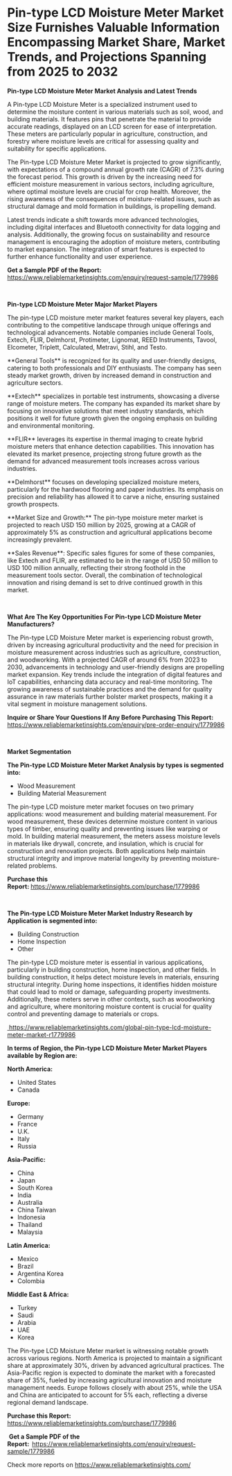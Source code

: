 <p><h1>Pin-type LCD Moisture Meter Market Size Furnishes Valuable Information Encompassing Market Share, Market Trends, and Projections Spanning from 2025 to 2032</h1></p><p><strong>Pin-type LCD Moisture Meter Market Analysis and Latest Trends</strong></p>
<p><p>A Pin-type LCD Moisture Meter is a specialized instrument used to determine the moisture content in various materials such as soil, wood, and building materials. It features pins that penetrate the material to provide accurate readings, displayed on an LCD screen for ease of interpretation. These meters are particularly popular in agriculture, construction, and forestry where moisture levels are critical for assessing quality and suitability for specific applications.</p><p>The Pin-type LCD Moisture Meter Market is projected to grow significantly, with expectations of a compound annual growth rate (CAGR) of 7.3% during the forecast period. This growth is driven by the increasing need for efficient moisture measurement in various sectors, including agriculture, where optimal moisture levels are crucial for crop health. Moreover, the rising awareness of the consequences of moisture-related issues, such as structural damage and mold formation in buildings, is propelling demand.</p><p>Latest trends indicate a shift towards more advanced technologies, including digital interfaces and Bluetooth connectivity for data logging and analysis. Additionally, the growing focus on sustainability and resource management is encouraging the adoption of moisture meters, contributing to market expansion. The integration of smart features is expected to further enhance functionality and user experience.</p></p>
<p><strong>Get a Sample PDF of the Report:&nbsp;</strong> <a href="https://www.reliablemarketinsights.com/enquiry/request-sample/1779986?utm_campaign=3137&utm_medium=2&utm_source=Github&utm_content=ia&utm_term=25032025&utm_id=pin-type-lcd-moisture-meter">https://www.reliablemarketinsights.com/enquiry/request-sample/1779986</a></p>
<p>&nbsp;</p>
<p><strong>Pin-type LCD Moisture Meter Major Market Players</strong></p>
<p><p>The pin-type LCD moisture meter market features several key players, each contributing to the competitive landscape through unique offerings and technological advancements. Notable companies include General Tools, Extech, FLIR, Delmhorst, Protimeter, Lignomat, REED Instruments, Tavool, Elcometer, Triplett, Calculated, Metravi, Stihl, and Testo.</p><p>**General Tools** is recognized for its quality and user-friendly designs, catering to both professionals and DIY enthusiasts. The company has seen steady market growth, driven by increased demand in construction and agriculture sectors.</p><p>**Extech** specializes in portable test instruments, showcasing a diverse range of moisture meters. The company has expanded its market share by focusing on innovative solutions that meet industry standards, which positions it well for future growth given the ongoing emphasis on building and environmental monitoring.</p><p>**FLIR** leverages its expertise in thermal imaging to create hybrid moisture meters that enhance detection capabilities. This innovation has elevated its market presence, projecting strong future growth as the demand for advanced measurement tools increases across various industries.</p><p>**Delmhorst** focuses on developing specialized moisture meters, particularly for the hardwood flooring and paper industries. Its emphasis on precision and reliability has allowed it to carve a niche, ensuring sustained growth prospects.</p><p>**Market Size and Growth:** The pin-type moisture meter market is projected to reach USD 150 million by 2025, growing at a CAGR of approximately 5% as construction and agricultural applications become increasingly prevalent.</p><p>**Sales Revenue**: Specific sales figures for some of these companies, like Extech and FLIR, are estimated to be in the range of USD 50 million to USD 100 million annually, reflecting their strong foothold in the measurement tools sector. Overall, the combination of technological innovation and rising demand is set to drive continued growth in this market.</p></p>
<p>&nbsp;</p>
<p><strong>What Are The Key Opportunities For Pin-type LCD Moisture Meter Manufacturers?</strong></p>
<p><p>The Pin-type LCD Moisture Meter market is experiencing robust growth, driven by increasing agricultural productivity and the need for precision in moisture measurement across industries such as agriculture, construction, and woodworking. With a projected CAGR of around 6% from 2023 to 2030, advancements in technology and user-friendly designs are propelling market expansion. Key trends include the integration of digital features and IoT capabilities, enhancing data accuracy and real-time monitoring. The growing awareness of sustainable practices and the demand for quality assurance in raw materials further bolster market prospects, making it a vital segment in moisture management solutions.</p></p>
<p><strong>Inquire or Share Your Questions If Any Before Purchasing This Report:</strong> <a href="https://www.reliablemarketinsights.com/enquiry/pre-order-enquiry/1779986?utm_campaign=3137&utm_medium=2&utm_source=Github&utm_content=ia&utm_term=25032025&utm_id=pin-type-lcd-moisture-meter">https://www.reliablemarketinsights.com/enquiry/pre-order-enquiry/1779986</a></p>
<p>&nbsp;</p>
<p><strong>Market Segmentation</strong></p>
<p><strong>The Pin-type LCD Moisture Meter Market Analysis by types is segmented into:</strong></p>
<p><ul><li>Wood Measurement</li><li>Building Material Measurement</li></ul></p>
<p><p>The pin-type LCD moisture meter market focuses on two primary applications: wood measurement and building material measurement. For wood measurement, these devices determine moisture content in various types of timber, ensuring quality and preventing issues like warping or mold. In building material measurement, the meters assess moisture levels in materials like drywall, concrete, and insulation, which is crucial for construction and renovation projects. Both applications help maintain structural integrity and improve material longevity by preventing moisture-related problems.</p></p>
<p><strong>Purchase this Report:&nbsp;</strong><a href="https://www.reliablemarketinsights.com/purchase/1779986?utm_campaign=3137&utm_medium=2&utm_source=Github&utm_content=ia&utm_term=25032025&utm_id=pin-type-lcd-moisture-meter">https://www.reliablemarketinsights.com/purchase/1779986</a></p>
<p>&nbsp;</p>
<p><strong>The Pin-type LCD Moisture Meter Market Industry Research by Application is segmented into:</strong></p>
<p><ul><li>Building Construction</li><li>Home Inspection</li><li>Other</li></ul></p>
<p><p>The pin-type LCD moisture meter is essential in various applications, particularly in building construction, home inspection, and other fields. In building construction, it helps detect moisture levels in materials, ensuring structural integrity. During home inspections, it identifies hidden moisture that could lead to mold or damage, safeguarding property investments. Additionally, these meters serve in other contexts, such as woodworking and agriculture, where monitoring moisture content is crucial for quality control and preventing damage to materials or crops.</p></p>
<p><a href="https://www.reliablemarketinsights.com/global-pin-type-lcd-moisture-meter-market-r1779986?utm_campaign=3137&utm_medium=2&utm_source=Github&utm_content=ia&utm_term=25032025&utm_id=pin-type-lcd-moisture-meter">&nbsp;https://www.reliablemarketinsights.com/global-pin-type-lcd-moisture-meter-market-r1779986</a></p>
<p><strong>In terms of Region, the Pin-type LCD Moisture Meter Market Players available by Region are:</strong></p>
<p>
    <p> <strong> North America: </strong>
        <ul>
            <li>United States</li>
            <li>Canada</li>
        </ul>
        </p> 
    <p> <strong> Europe: </strong>
        <ul>
            <li>Germany</li>
            <li>France</li>
            <li>U.K.</li>
            <li>Italy</li>
            <li>Russia</li>
        </ul>
        </p> 
    <p> <strong> Asia-Pacific: </strong>
        <ul>
            <li>China</li>
            <li>Japan</li>
            <li>South Korea</li>
            <li>India</li>
            <li>Australia</li>
            <li>China Taiwan</li>
            <li>Indonesia</li>
            <li>Thailand</li>
            <li>Malaysia</li>
        </ul>
        </p> 
    <p> <strong> Latin America: </strong>
        <ul>
            <li>Mexico</li>
            <li>Brazil</li>
            <li>Argentina Korea</li>
            <li>Colombia</li>
        </ul>
        </p> 
    <p> <strong> Middle East & Africa: </strong>
        <ul>
            <li>Turkey</li>
            <li>Saudi</li>
            <li>Arabia</li>
            <li>UAE</li>
            <li>Korea</li>
        </ul>
    </p>
    </p>
<p><p>The Pin-type LCD Moisture Meter market is witnessing notable growth across various regions. North America is projected to maintain a significant share at approximately 30%, driven by advanced agricultural practices. The Asia-Pacific region is expected to dominate the market with a forecasted share of 35%, fueled by increasing agricultural innovation and moisture management needs. Europe follows closely with about 25%, while the USA and China are anticipated to account for 5% each, reflecting a diverse regional demand landscape.</p></p>
<p><strong>Purchase this Report: </strong><a href="https://www.reliablemarketinsights.com/purchase/1779986?utm_campaign=3137&utm_medium=2&utm_source=Github&utm_content=ia&utm_term=25032025&utm_id=pin-type-lcd-moisture-meter">https://www.reliablemarketinsights.com/purchase/1779986</a></p>
<p>&nbsp;<strong>Get a Sample PDF of the Report:&nbsp;&nbsp;</strong><a href="https://www.reliablemarketinsights.com/enquiry/request-sample/1779986?utm_campaign=3137&utm_medium=2&utm_source=Github&utm_content=ia&utm_term=25032025&utm_id=pin-type-lcd-moisture-meter">https://www.reliablemarketinsights.com/enquiry/request-sample/1779986</a></p>
<p><strong></strong></p>
<p>Check more reports on <a href="https://www.reliablemarketinsights.com/?utm_campaign=3137&utm_medium=2&utm_source=Github&utm_content=ia&utm_term=25032025&utm_id=pin-type-lcd-moisture-meter">https://www.reliablemarketinsights.com/</a></p>